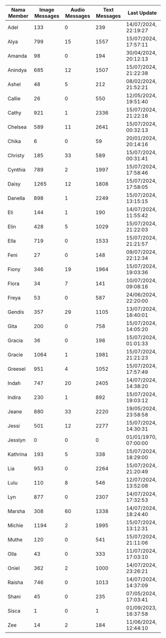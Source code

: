 | Nama Member | Image Messages | Audio Messages | Text Messages | Last Update |
| ------ | -------------- | -------------- | ------------- | ------------ |
| Adel | 133 | 0 | 239 | 14/07/2024, 22:19:27 |
| Alya | 799 | 15 | 1557 | 15/07/2024, 17:57:11 |
| Amanda | 98 | 0 | 194 | 30/04/2024, 20:12:13 |
| Anindya | 685 | 12 | 1507 | 15/07/2024, 21:22:38 |
| Ashel | 48 | 5 | 212 | 08/02/2024, 21:52:21 |
| Callie | 26 | 0 | 550 | 12/05/2024, 19:51:40 |
| Cathy | 921 | 1 | 2336 | 15/07/2024, 21:22:16 |
| Chelsea | 589 | 11 | 2641 | 15/07/2024, 00:32:13 |
| Chika | 6 | 0 | 59 | 20/01/2024, 20:14:16 |
| Christy | 185 | 33 | 589 | 15/07/2024, 00:31:41 |
| Cynthia | 789 | 2 | 1997 | 15/07/2024, 17:58:46 |
| Daisy | 1265 | 12 | 1808 | 15/07/2024, 17:58:05 |
| Danella | 898 | 1 | 2249 | 15/07/2024, 13:15:15 |
| Eli | 144 | 1 | 190 | 14/07/2024, 11:55:42 |
| Elin | 428 | 5 | 1029 | 15/07/2024, 21:22:03 |
| Ella | 719 | 0 | 1533 | 15/07/2024, 21:21:57 |
| Feni | 27 | 0 | 148 | 09/07/2024, 22:12:34 |
| Fiony | 346 | 19 | 1964 | 15/07/2024, 19:03:36 |
| Flora | 34 | 7 | 141 | 10/07/2024, 09:08:16 |
| Freya | 53 | 0 | 587 | 24/06/2024, 22:20:00 |
| Gendis | 357 | 29 | 1105 | 13/07/2024, 18:40:01 |
| Gita | 200 | 0 | 758 | 15/07/2024, 14:05:20 |
| Gracia | 36 | 0 | 198 | 15/07/2024, 01:01:33 |
| Gracie | 1064 | 1 | 1981 | 15/07/2024, 21:21:23 |
| Greesel | 951 | 4 | 1052 | 15/07/2024, 17:57:49 |
| Indah | 747 | 20 | 2405 | 14/07/2024, 14:38:20 |
| Indira | 230 | 1 | 892 | 15/07/2024, 19:03:12 |
| Jeane | 880 | 33 | 2220 | 19/05/2024, 23:58:58 |
| Jessi | 501 | 12 | 2277 | 15/07/2024, 14:30:31 |
| Jesslyn | 0 | 0 | 0 | 01/01/1970, 07:00:00 |
| Kathrina | 193 | 5 | 338 | 15/07/2024, 18:29:00 |
| Lia | 953 | 0 | 2264 | 15/07/2024, 21:20:49 |
| Lulu | 110 | 8 | 546 | 12/07/2024, 13:52:08 |
| Lyn | 877 | 0 | 2307 | 14/07/2024, 17:32:53 |
| Marsha | 308 | 60 | 1338 | 14/07/2024, 18:24:40 |
| Michie | 1194 | 2 | 1995 | 15/07/2024, 13:12:31 |
| Muthe | 120 | 0 | 541 | 15/07/2024, 21:11:06 |
| Olla | 43 | 0 | 333 | 11/07/2024, 17:03:10 |
| Oniel | 362 | 2 | 1000 | 14/07/2024, 23:26:21 |
| Raisha | 746 | 0 | 1013 | 14/07/2024, 14:37:09 |
| Shani | 45 | 0 | 235 | 07/05/2024, 17:03:41 |
| Sisca | 1 | 0 | 1 | 01/09/2023, 16:37:58 |
| Zee | 14 | 2 | 184 | 11/06/2024, 12:44:10 |
